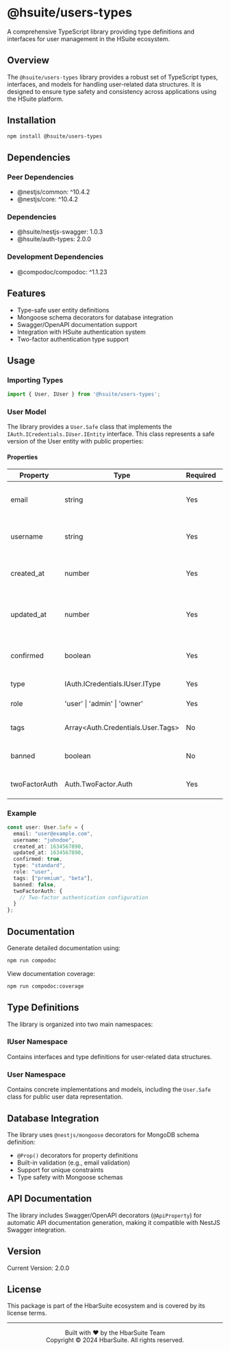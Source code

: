 # @hsuite/users-types

A comprehensive TypeScript library providing type definitions and interfaces for user management in the HSuite ecosystem.

## Overview

The `@hsuite/users-types` library provides a robust set of TypeScript types, interfaces, and models for handling user-related data structures. It is designed to ensure type safety and consistency across applications using the HSuite platform.

## Installation

```bash
npm install @hsuite/users-types
```

## Dependencies

### Peer Dependencies
- @nestjs/common: ^10.4.2
- @nestjs/core: ^10.4.2

### Dependencies
- @hsuite/nestjs-swagger: 1.0.3
- @hsuite/auth-types: 2.0.0

### Development Dependencies
- @compodoc/compodoc: ^1.1.23

## Features

- Type-safe user entity definitions
- Mongoose schema decorators for database integration
- Swagger/OpenAPI documentation support
- Integration with HSuite authentication system
- Two-factor authentication type support

## Usage

### Importing Types

```typescript
import { User, IUser } from '@hsuite/users-types';
```

### User Model

The library provides a `User.Safe` class that implements the `IAuth.ICredentials.IUser.IEntity` interface. This class represents a safe version of the User entity with public properties:

#### Properties

| Property | Type | Required | Description |
|----------|------|----------|-------------|
| email | string | Yes | User's email address (unique, validated) |
| username | string | Yes | Unique username for the user account |
| created_at | number | Yes | Unix timestamp of user account creation |
| updated_at | number | Yes | Unix timestamp of last user account update |
| confirmed | boolean | Yes | Indicates if user has confirmed their account |
| type | IAuth.ICredentials.IUser.IType | Yes | Type of user account |
| role | 'user' \| 'admin' \| 'owner' | Yes | User's role in the system |
| tags | Array<Auth.Credentials.User.Tags> | No | Tags for categorizing users |
| banned | boolean | No | Indicates if user is banned |
| twoFactorAuth | Auth.TwoFactor.Auth | Yes | Two-factor authentication configuration |

### Example

```typescript
const user: User.Safe = {
  email: "user@example.com",
  username: "johndoe",
  created_at: 1634567890,
  updated_at: 1634567890,
  confirmed: true,
  type: "standard",
  role: "user",
  tags: ["premium", "beta"],
  banned: false,
  twoFactorAuth: {
    // Two-factor authentication configuration
  }
};
```

## Documentation

Generate detailed documentation using:

```bash
npm run compodoc
```

View documentation coverage:

```bash
npm run compodoc:coverage
```

## Type Definitions

The library is organized into two main namespaces:

### IUser Namespace
Contains interfaces and type definitions for user-related data structures.

### User Namespace
Contains concrete implementations and models, including the `User.Safe` class for public user data representation.

## Database Integration

The library uses `@nestjs/mongoose` decorators for MongoDB schema definition:

- `@Prop()` decorators for property definitions
- Built-in validation (e.g., email validation)
- Support for unique constraints
- Type safety with Mongoose schemas

## API Documentation

The library includes Swagger/OpenAPI decorators (`@ApiProperty`) for automatic API documentation generation, making it compatible with NestJS Swagger integration.

## Version
Current Version: 2.0.0

## License

This package is part of the HbarSuite ecosystem and is covered by its license terms.

---

<p align="center">
  Built with ❤️ by the HbarSuite Team<br>
  Copyright © 2024 HbarSuite. All rights reserved.
</p>